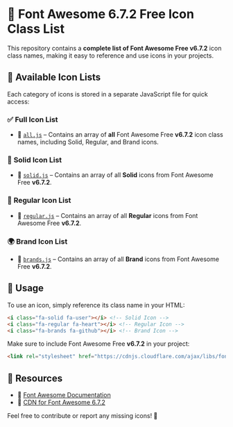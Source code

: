 # 🎨 Font Awesome 6.7.2 Free Icon Class List

This repository contains a **complete list of Font Awesome Free v6.7.2** icon class names, making it easy to reference and use icons in your projects.

## 📂 Available Icon Lists

Each category of icons is stored in a separate JavaScript file for quick access:

### ✅ **Full Icon List**
- 📄 [`all.js`](all.js) – Contains an array of **all** Font Awesome Free **v6.7.2** icon class names, including Solid, Regular, and Brand icons.

### 🔳 **Solid Icon List**
- 📄 [`solid.js`](solid.js) – Contains an array of all **Solid** icons from Font Awesome Free **v6.7.2**.

### 📑 **Regular Icon List**
- 📄 [`regular.js`](regular.js) – Contains an array of all **Regular** icons from Font Awesome Free **v6.7.2**.

### 🌍 **Brand Icon List**
- 📄 [`brands.js`](brands.js) – Contains an array of all **Brand** icons from Font Awesome Free **v6.7.2**.

## 🚀 Usage

To use an icon, simply reference its class name in your HTML:

```html
<i class="fa-solid fa-user"></i> <!-- Solid Icon -->
<i class="fa-regular fa-heart"></i> <!-- Regular Icon -->
<i class="fa-brands fa-github"></i> <!-- Brand Icon -->
```

Make sure to include Font Awesome Free **v6.7.2** in your project:

```html
<link rel="stylesheet" href="https://cdnjs.cloudflare.com/ajax/libs/font-awesome/6.7.2/css/all.min.css">
```

## 🔗 Resources

- 📖 [Font Awesome Documentation](https://fontawesome.com/)
- 🚀 [CDN for Font Awesome 6.7.2](https://cdnjs.com/libraries/font-awesome)

Feel free to contribute or report any missing icons! 🚀
